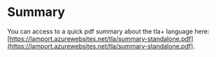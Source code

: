 # Summary
You can access to a quick pdf summary about the tla+ language here: [https://lamport.azurewebsites.net/tla/summary-standalone.pdf](https://lamport.azurewebsites.net/tla/summary-standalone.pdf).
